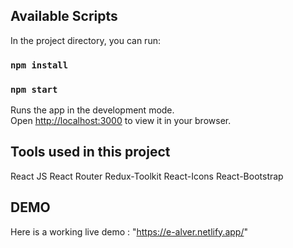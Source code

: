 
## Available Scripts

In the project directory, you can run:

### `npm install`



### `npm start`

Runs the app in the development mode.\
Open [http://localhost:3000](http://localhost:3000) to view it in your browser.

## Tools used in this project
React JS
React Router
Redux-Toolkit
React-Icons
React-Bootstrap

## DEMO 
Here is a working live demo : "https://e-alver.netlify.app/"
